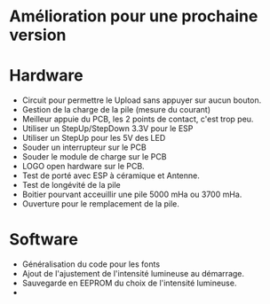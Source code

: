 # Amélioration pour une prochaine version

# Hardware

- Circuit pour permettre le Upload sans appuyer sur aucun bouton.
- Gestion de la charge de la pile (mesure du courant)
- Meilleur appuie du PCB, les 2 points de contact, c'est trop peu.
- Utiliser un StepUp/StepDown 3.3V pour le ESP
- Utiliser un StepUp pour les 5V des LED
- Souder un interrupteur sur le PCB
- Souder le module de charge sur le PCB
- LOGO open hardware sur le PCB.
- Test de porté avec ESP à céramique et Antenne.
- Test de longévité de la pile
- Boitier pourvant acceuillir une pile 5000 mHa ou 3700 mHa.
- Ouverture pour le remplacement de la pile.

# Software

- Généralisation du code pour les fonts
- Ajout de l'ajustement de l'intensité lumineuse au démarrage.
- Sauvegarde en EEPROM du choix de l'intensité lumineuse.
- 
